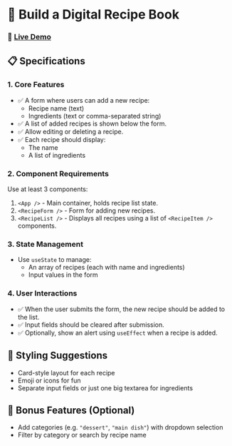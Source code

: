 # 🧾 Build a Digital Recipe Book

### 🔗 [Live Demo](https://react-digital-recipe-book.vercel.app/)

## 📋 Specifications

### 1. Core Features

- ✅ A form where users can add a new recipe:
  - Recipe name (text)  
  - Ingredients (text or comma-separated string)
- ✅ A list of added recipes is shown below the form.
- ✅ Allow editing or deleting a recipe.
- ✅ Each recipe should display:
  - The name  
  - A list of ingredients

### 2. Component Requirements

Use at least 3 components:

1. `<App />` - Main container, holds recipe list state.  
2. `<RecipeForm />` - Form for adding new recipes.  
3. `<RecipeList />` - Displays all recipes using a list of `<RecipeItem />` components.

### 3. State Management

- Use `useState` to manage:
  - An array of recipes (each with name and ingredients)
  - Input values in the form

### 4. User Interactions

- ✅ When the user submits the form, the new recipe should be added to the list.
- ✅ Input fields should be cleared after submission.
- ✅ Optionally, show an alert using `useEffect` when a recipe is added.

## 🎨 Styling Suggestions

- Card-style layout for each recipe
- Emoji or icons for fun
- Separate input fields or just one big textarea for ingredients

## 🌟 Bonus Features (Optional)

- Add categories (e.g. `"dessert"`, `"main dish"`) with dropdown selection
- Filter by category or search by recipe name
